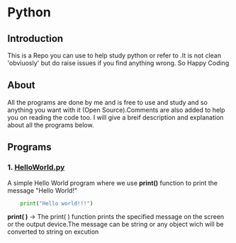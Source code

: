 # Python

## Introduction

This is a Repo you can use to help study python or refer to .It is not clean 'obviuosly' but do raise issues if you
find anything wrong. So Happy Coding

## About 

All the programs are done by me and is free to use and study and so anything you want with it (Open Source).Comments are also added to help you on reading the code too. I will give a breif description and explanation about all the programs below.

## Programs

### 1. [HelloWorld.py](../blob/master/HelloWorld.py) 
A simple Hello World program where we use **print()** function to print the message "Hello World!"

```python
    print("Hello world!!!")
```

**print( )** -> The print( ) function prints the specified
 message on the screen or the output device.The message can be string or any object wich will be converted to string on excution 
